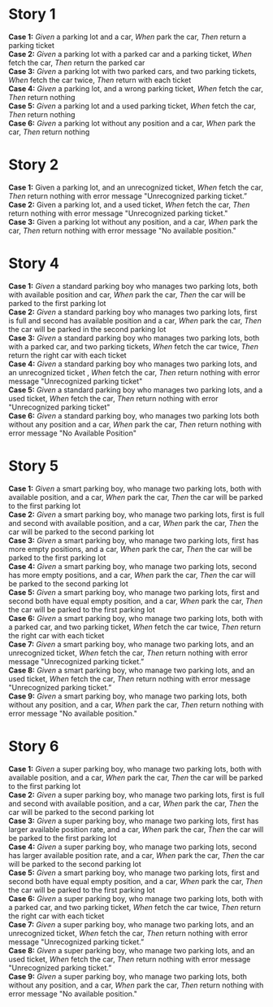# Story 1
__Case 1:__ _Given_ a parking lot and a car, _When_ park the car, _Then_ return a parking ticket  
__Case 2:__ _Given_ a parking lot with a parked car and a parking ticket, _When_ fetch the car, _Then_ return the parked car  
__Case 3:__ _Given_ a parking lot with two parked cars, and two parking tickets, _When_ fetch the car twice, _Then_ return with each ticket  
__Case 4:__ _Given_ a parking lot, and a wrong parking ticket, _When_ fetch the car, _Then_ return nothing  
__Case 5:__ _Given_ a parking lot and a used parking ticket, _When_ fetch the car, _Then_ return nothing  
__Case 6:__ _Given_ a parking lot without any position and a car, _When_ park the car, _Then_ return nothing  

# Story 2
__Case 1:__ Given a parking lot, and an unrecognized ticket, _When_ fetch the car, _Then_ return nothing with error message "Unrecognized parking ticket.”  
__Case 2:__ Given a parking lot, and a used ticket, _When_ fetch the car, _Then_ return nothing with error message "Unrecognized parking ticket."  
__Case 3:__ Given a parking lot without any position, and a car, _When_ park the car, _Then_ return nothing with error message "No available position." 

# Story 4
__Case 1:__ _Given_ a standard parking boy who manages two parking lots, both with available position and car, _When_ park the car, _Then_ the car will be parked to the first parking lot  
__Case 2:__ _Given_ a standard parking boy who manages two parking lots, first is full and second has available position and a car, _When_ park the car, _Then_ the car will be parked in the second parking lot  
__Case 3:__ _Given_ a standard parking boy who manages two parking lots, both with a parked car, and two parking tickets, _When_ fetch the car twice, _Then_ return the right car with each ticket  
__Case 4:__ _Given_ a standard parking boy who manages two parking lots, and an unrecognized ticket , _When_ fetch the car, _Then_ return nothing with error message "Unrecognized parking ticket"  
__Case 5:__ _Given_ a standard parking boy who manages two parking lots, and a used ticket, _When_ fetch the car, _Then_ return nothing with error "Unrecognized parking ticket"  
__Case 6:__ _Given_ a standard parking boy, who manages two parking lots both without any position and a car, _When_ park the car, _Then_ return nothing with error message "No Available Position"  

# Story 5
__Case 1:__ _Given_ a smart parking boy, who manage two parking lots, both with available position, and a car, _When_ park the car, _Then_ the car will be parked to the first parking lot  
__Case 2:__ _Given_ a smart parking boy, who manage two parking lots, first is full and second with available position, and a car, _When_ park the car, _Then_ the car will be parked to the second parking lot   
__Case 3:__ _Given_ a smart parking boy, who manage two parking lots, first has more empty positions, and a car, _When_ park the car, _Then_ the car will be parked to the first parking lot  
__Case 4:__ _Given_ a smart parking boy, who manage two parking lots, second has more empty positions, and a car, _When_ park the car, _Then_ the car will be parked to the second parking lot  
__Case 5:__ _Given_ a smart parking boy, who manage two parking lots, first and second both have equal empty position, and a car, _When_ park the car, _Then_ the car will be parked to the first parking lot  
__Case 6:__ _Given_ a smart parking boy, who manage two parking lots, both with a parked car, and two parking ticket, _When_ fetch the car twice, _Then_ return the right car with each ticket  
__Case 7:__ _Given_ a smart parking boy, who manage two parking lots, and an unrecognized ticket, _When_ fetch the car, _Then_ return nothing with error message "Unrecognized parking ticket.”  
__Case 8:__ _Given_ a smart parking boy, who manage two parking lots, and an used ticket, _When_ fetch the car, _Then_ return nothing with error message "Unrecognized parking ticket.”  
__Case 9:__ _Given_ a smart parking boy, who manage two parking lots, both without any position, and a car, _When_ park the car, _Then_ return nothing with error message "No available position."  

# Story 6
__Case 1:__ _Given_ a super parking boy, who manage two parking lots, both with available position, and a car, _When_ park the car, _Then_ the car will be parked to the first parking lot  
__Case 2:__ _Given_ a super parking boy, who manage two parking lots, first is full and second with available position, and a car, _When_ park the car, _Then_ the car will be parked to the second parking lot  
__Case 3:__ _Given_ a super parking boy, who manage two parking lots, first has larger available position rate, and a car, _When_ park the car, _Then_ the car will be parked to the first parking lot  
__Case 4:__ _Given_ a super parking boy, who manage two parking lots, second has larger available position rate, and a car, _When_ park the car, _Then_ the car will be parked to the second parking lot  
__Case 5:__ _Given_ a smart parking boy, who manage two parking lots, first and second both have equal empty position, and a car, _When_ park the car, _Then_ the car will be parked to the first parking lot  
__Case 6:__ _Given_ a super parking boy, who manage two parking lots, both with a parked car, and two parking ticket, _When_ fetch the car twice, _Then_ return the right car with each ticket  
__Case 7:__ _Given_ a super parking boy, who manage two parking lots, and an unrecognized ticket, _When_ fetch the car, _Then_ return nothing with error message "Unrecognized parking ticket.”  
__Case 8:__ _Given_ a super parking boy, who manage two parking lots, and an used ticket, _When_ fetch the car, _Then_ return nothing with error message "Unrecognized parking ticket.”  
__Case 9:__ _Given_ a super parking boy, who manage two parking lots, both without any position, and a car, _When_ park the car, _Then_ return nothing with error message "No available position."  